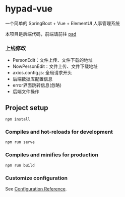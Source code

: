# hypad-vue

一个简单的 SpringBoot + Vue + ElementUI 人事管理系统

本项目是后端代码，前端请前往 [pad](https://github.com/irenjie/pad)   

### 上线修改

- PersonEdit：文件上传、文件下载的地址
- NowPersonEdit：文件上传、文件下载地址
- axios.config.js: 全局请求开头
- 后端数据库配置信息
- error界面跳转信息(忽略)
- 后端文件操作

## Project setup
```****
npm install
```

### Compiles and hot-reloads for development
```
npm run serve
```

### Compiles and minifies for production
```
npm run build
```

### Customize configuration
See [Configuration Reference](https://cli.vuejs.org/config/).
